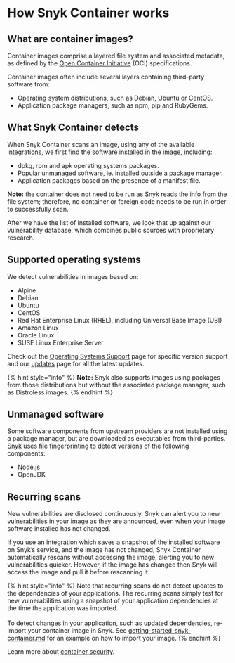 # How Snyk Container works

## What are container images?

Container images comprise a layered file system and associated metadata, as defined by the [Open Container Initiative](https://opencontainers.org) (OCI) specifications.

Container images often include several layers containing third-party software from:

* Operating system distributions, such as Debian, Ubuntu or CentOS.
* Application package managers, such as npm, pip and RubyGems.

## What Snyk Container detects

When Snyk Container scans an image, using any of the available integrations, we first find the software installed in the image, including:

* dpkg, rpm and apk operating systems packages.
* Popular unmanaged software, ie. installed outside a package manager.
* Application packages based on the presence of a manifest file.

**Note:** the container does not need to be run as Snyk reads the info from the file system; therefore, no container or foreign code needs to be run in order to successfully scan.

After we have the list of installed software, we look that up against our vulnerability database, which combines public sources with proprietary research.

## Supported operating systems

We detect vulnerabilities in images based on:

* Alpine
* Debian
* Ubuntu
* CentOS
* Red Hat Enterprise Linux (RHEL), including Universal Base Image (UBI)
* Amazon Linux
* Oracle Linux
* SUSE Linux Enterprise Server

Check out the [Operating Systems Support](https://docs.snyk.io/snyk-container/snyk-container-security-basics/supported-operating-system-distributions) page for specific version support and our [updates](https://updates.snyk.io) page for all the latest updates.

{% hint style="info" %}
**Note:** Snyk also supports images using packages from those distributions but without the associated package manager, such as Distroless images.
{% endhint %}

## Unmanaged software

Some software components from upstream providers are not installed using a package manager, but are downloaded as executables from third-parties. Snyk uses file fingerprinting to detect versions of the following components:

* Node.js
* OpenJDK

## Recurring scans

New vulnerabilities are disclosed continuously. Snyk can alert you to new vulnerabilities in your image as they are announced, even when your image software installed has not changed.

If you use an integration which saves a snapshot of the installed software on Snyk’s service, and the image has not changed, Snyk Container automatically rescans without accessing the image, alerting you to new vulnerabilities quicker. However, if the image has changed then Snyk will access the image and pull it before rescanning it.

{% hint style="info" %}
Note that recurring scans do not detect updates to the dependencies of your applications. The recurring scans simply test for new vulnerabilities using a snapshot of your application dependencies at the time the application was imported.\
\
To detect changes in your application, such as updated dependencies, re-import your container image in Snyk. See [getting-started-snyk-container.md](../getting-started-snyk-container.md "mention") for an example on how to import your image.
{% endhint %}

Learn more about [container security](https://snyk.io/learn/container-security/).
